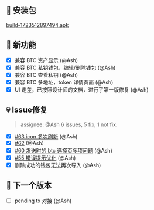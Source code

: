 ## 🚀 安装包

[build-1723512897494.apk](https://dalveywallet.s3.ap-northeast-1.amazonaws.com/release/apks/build-1723512897494.apk)

## 🎉 新功能

- [x] 兼容 BTC 资产显示 (@Ash)
- [x] 兼容 BTC 私钥钱包，编辑/删除钱包 (@Ash)
- [x] 兼容 BTC 查看私钥 (@Ash)
- [x] 兼容 BTC 多地址，token 详情页面 (@Ash)
- [x] UI 走差，已按照设计师的文档，进行了第一版修复 (@Ash)

## 💀 Issue修复

> assignee: @Ash 6 issues, 5 fix, 1 not fix.

- [x] [#63 icon 多次刷新](https://gitlab.com/dalvey/lightwallet-mobile/-/issues/63) (@Ash)
- [x] [#62](https://gitlab.com/dalvey/lightwallet-mobile/-/issues/62) (@Ash)
- [x] [#60 发送时的 btc 选择页多项问题](https://gitlab.com/dalvey/lightwallet-mobile/-/issues/60) (@Ash)
- [x] [#55 错误提示优化](https://gitlab.com/dalvey/lightwallet-mobile/-/issues/55) (@Ash)
- [x] 删除成功的钱包无法再次导入 (@Ash)

## 📅 下一个版本

- [ ] pending tx 对接 (@Ash)
